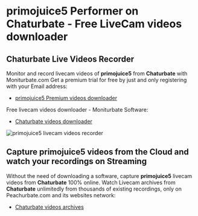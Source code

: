 # primojuice5 Performer on Chaturbate - Free LiveCam videos downloader

## Chaturbate Live Videos Recorder

Monitor and record livecam videos of **primojuice5** from **Chaturbate** with Moniturbate.com
Get a premium trial for free by just and only registering with your Email address:
* [primojuice5 Premium videos downloader](https://moniturbate.com/request-demo-licence-key.html)

Free livecam videos downloader - Moniturbate Software:
* [Chaturbate videos downloader](https://moniturbate.com/moniturbate-download-software.html)

![primojuice5 livecam videos recorder](https://peachurnet.com/templates/moniturbate-software.png)


## Capture primojuice5 videos from the Cloud and watch your recordings on Streaming

Without the need of downloading a software, capture **primojuice5** livecam videos from **Chaturbate** 100% online.
Watch Livecam archives from **Chaturbate** unlimitedly from thousands of existing recordings, only on Peachurbate.com and its websites network:
* [Chaturbate videos archives](https://peachurnet.com/)